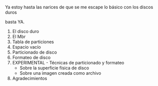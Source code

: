 Ya estoy hasta las narices de que se me escape lo básico con los discos duros

basta YA.

  1. El disco duro
  2. El Mbr
  2. Tabla de particiones
  2. Espacio vacío
  3. Particionado de disco
  4. Formateo de disco
  5. EXPERIMENTAL
    - Técnicas de particionado y formateo
        - Sobre la superficie física de disco
        - Sobre una imagen creada como archivo
  6. Agradecimientos
